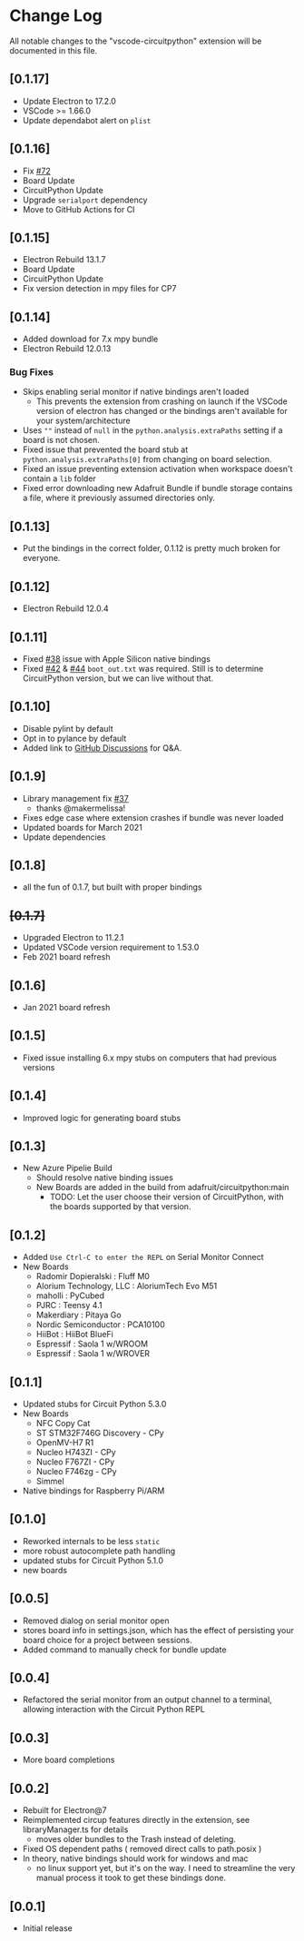# Change Log

All notable changes to the "vscode-circuitpython" extension will be documented
in this file.

## [0.1.17]
- Update Electron to 17.2.0
- VSCode >= 1.66.0
- Update dependabot alert on `plist`

## [0.1.16]
- Fix [#72](https://github.com/joedevivo/vscode-circuitpython/issues/72)
- Board Update
- CircuitPython Update
- Upgrade `serialport` dependency
- Move to GitHub Actions for CI

## [0.1.15]
- Electron Rebuild 13.1.7
- Board Update
- CircuitPython Update
- Fix version detection in mpy files for CP7

## [0.1.14]

- Added download for 7.x mpy bundle
- Electron Rebuild 12.0.13

### Bug Fixes
- Skips enabling serial monitor if native bindings aren't loaded
  - This prevents the extension from crashing on launch if the VSCode version of
    electron has changed or the bindings aren't available for your
    system/architecture
- Uses `""` instead of `null` in the `python.analysis.extraPaths` setting if a
  board is not chosen.
- Fixed issue that prevented the board stub at `python.analysis.extraPaths[0]`
  from changing on board selection.
- Fixed an issue preventing extension activation when workspace doesn't contain a `lib` folder
- Fixed error downloading new Adafruit Bundle if bundle storage contains a file,
  where it previously assumed directories only.
## [0.1.13]
- Put the bindings in the correct folder, 0.1.12 is pretty much broken for everyone.
## [0.1.12]
- Electron Rebuild 12.0.4

## [0.1.11]
- Fixed [#38](https://github.com/joedevivo/vscode-circuitpython/pull/37)
  issue with Apple Silicon native bindings
- Fixed [#42](https://github.com/joedevivo/vscode-circuitpython/pull/42) &
  [#44](https://github.com/joedevivo/vscode-circuitpython/pull/44)
  `boot_out.txt` was required. Still is to determine CircuitPython version, but
  we can live without that.

## [0.1.10]
- Disable pylint by default
- Opt in to pylance by default
- Added link to [GitHub Discussions](https://github.com/joedevivo/vscode-circuitpython/discussions) for Q&A.


## [0.1.9]
- Library management fix [#37](https://github.com/joedevivo/vscode-circuitpython/pull/37)
  - thanks @makermelissa!
- Fixes edge case where extension crashes if bundle was never loaded
- Updated boards for March 2021
- Update dependencies

## [0.1.8]
- all the fun of 0.1.7, but built with proper bindings

## ~~[0.1.7]~~
- Upgraded Electron to 11.2.1
- Updated VSCode version requirement to 1.53.0
- Feb 2021 board refresh

## [0.1.6]
- Jan 2021 board refresh

## [0.1.5]
- Fixed issue installing 6.x mpy stubs on computers that had previous versions

## [0.1.4]
- Improved logic for generating board stubs

## [0.1.3]
- New Azure Pipelie Build
  - Should resolve native binding issues
  - New Boards are added in the build from adafruit/circuitpython:main
    - TODO: Let the user choose their version of CircuitPython, with the boards supported by that version.

## [0.1.2]
- Added `Use Ctrl-C to enter the REPL` on Serial Monitor Connect
- New Boards
  - Radomir Dopieralski : Fluff M0
  - Alorium Technology, LLC : AloriumTech Evo M51
  - maholli : PyCubed
  - PJRC : Teensy 4.1
  - Makerdiary : Pitaya Go
  - Nordic Semiconductor : PCA10100
  - HiiBot : HiiBot BlueFi
  - Espressif : Saola 1 w/WROOM
  - Espressif : Saola 1 w/WROVER

## [0.1.1]
- Updated stubs for Circuit Python 5.3.0
- New Boards
  - NFC Copy Cat
  - ST STM32F746G Discovery - CPy
  - OpenMV-H7 R1
  - Nucleo H743ZI - CPy
  - Nucleo F767ZI - CPy
  - Nucleo F746zg - CPy
  - Simmel
- Native bindings for Raspberry Pi/ARM

## [0.1.0]

- Reworked internals to be less `static`
- more robust autocomplete path handling
- updated stubs for Circuit Python 5.1.0
- new boards

## [0.0.5]

- Removed dialog on serial monitor open
- stores board info in settings.json, which has the effect of persisting your
  board choice for a project between sessions.
- Added command to manually check for bundle update

## [0.0.4]

- Refactored the serial monitor from an output channel to a terminal, allowing
  interaction with the Circuit Python REPL

## [0.0.3]

- More board completions

## [0.0.2]

- Rebuilt for Electron@7
- Reimplemented circup features directly in the extension, see libraryManager.ts for details
  - moves older bundles to the Trash instead of deleting.
- Fixed OS dependent paths ( removed direct calls to path.posix )
- In theory, native bindings should work for windows and mac
  - no linux support yet, but it's on the way. I need to streamline the very
    manual process it took to get these bindings done.

## [0.0.1]

- Initial release